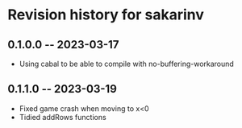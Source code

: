 # Revision history for sakarinv

## 0.1.0.0 -- 2023-03-17

* Using cabal to be able to compile with no-buffering-workaround

## 0.1.1.0 -- 2023-03-19

* Fixed game crash when moving to x<0
* Tidied addRows functions
